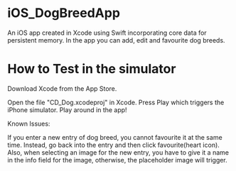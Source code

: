 # iOS_DogBreedApp
An iOS app created in Xcode using Swift incorporating core data for persistent memory. In the app you can add, edit and favourite dog breeds. 

# How to Test in the simulator
Download Xcode from the App Store. 

Open the file "CD_Dog.xcodeproj" in Xcode. Press Play which triggers the iPhone simulator. Play around in the app! 


Known Issues:

If you enter a new entry of dog breed, you cannot favourite it at the same time. Instead, go back into the entry and then click favourite(heart icon). Also, when selecting an image for the new entry, you have to give it a name in the info field for the image, otherwise, the placeholder image will trigger. 
